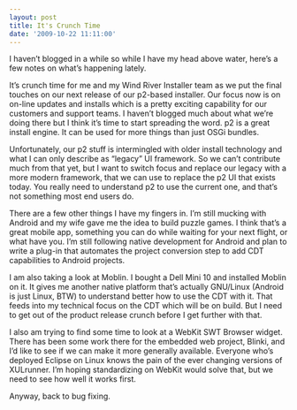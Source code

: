 ```yaml
---
layout: post
title: It's Crunch Time
date: '2009-10-22 11:11:00'
---
```



I haven’t blogged in a while so while I have my head above water, here’s a few notes on what’s happening lately.

It’s crunch time for me and my Wind River Installer team as we put the final touches on our next release of our p2-based installer. Our focus now is on on-line updates and installs which is a pretty exciting capability for our customers and support teams. I haven’t blogged much about what we’re doing there but I think it’s time to start spreading the word. p2 is a great install engine. It can be used for more things than just OSGi bundles.

Unfortunately, our p2 stuff is intermingled with older install technology and what I can only describe as “legacy” UI framework. So we can’t contribute much from that yet, but I want to switch focus and replace our legacy with a more modern framework, that we can use to replace the p2 UI that exists today. You really need to understand p2 to use the current one, and that’s not something most end users do.

There are a few other things I have my fingers in. I’m still mucking with Android and my wife gave me the idea to build puzzle games. I think that’s a great mobile app, something you can do while waiting for your next flight, or what have you. I’m still following native development for Android and plan to write a plug-in that automates the project conversion step to add CDT capabilities to Android projects.

I am also taking a look at Moblin. I bought a Dell Mini 10 and installed Moblin on it. It gives me another native platform that’s actually GNU/Linux (Android is just Linux, BTW) to understand better how to use the CDT with it. That feeds into my technical focus on the CDT which will be on build. But I need to get out of the product release crunch before I get further with that.

I also am trying to find some time to look at a WebKit SWT Browser widget. There has been some work there for the embedded web project, Blinki, and I’d like to see if we can make it more generally available. Everyone who’s deployed Eclipse on Linux knows the pain of the ever changing versions of XULrunner. I’m hoping standardizing on WebKit would solve that, but we need to see how well it works first.

Anyway, back to bug fixing.


